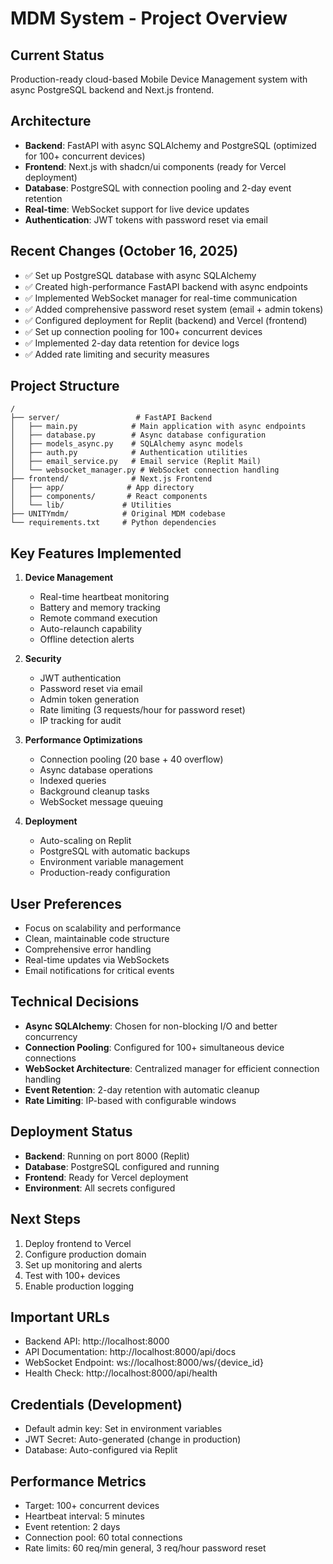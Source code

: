 # MDM System - Project Overview

## Current Status
Production-ready cloud-based Mobile Device Management system with async PostgreSQL backend and Next.js frontend.

## Architecture
- **Backend**: FastAPI with async SQLAlchemy and PostgreSQL (optimized for 100+ concurrent devices)
- **Frontend**: Next.js with shadcn/ui components (ready for Vercel deployment)
- **Database**: PostgreSQL with connection pooling and 2-day event retention
- **Real-time**: WebSocket support for live device updates
- **Authentication**: JWT tokens with password reset via email

## Recent Changes (October 16, 2025)
- ✅ Set up PostgreSQL database with async SQLAlchemy
- ✅ Created high-performance FastAPI backend with async endpoints
- ✅ Implemented WebSocket manager for real-time communication
- ✅ Added comprehensive password reset system (email + admin tokens)
- ✅ Configured deployment for Replit (backend) and Vercel (frontend)
- ✅ Set up connection pooling for 100+ concurrent devices
- ✅ Implemented 2-day data retention for device logs
- ✅ Added rate limiting and security measures

## Project Structure
```
/
├── server/                 # FastAPI Backend
│   ├── main.py            # Main application with async endpoints
│   ├── database.py        # Async database configuration
│   ├── models_async.py    # SQLAlchemy async models
│   ├── auth.py            # Authentication utilities
│   ├── email_service.py   # Email service (Replit Mail)
│   └── websocket_manager.py # WebSocket connection handling
├── frontend/              # Next.js Frontend
│   ├── app/              # App directory
│   ├── components/       # React components
│   └── lib/             # Utilities
├── UNITYmdm/            # Original MDM codebase
└── requirements.txt     # Python dependencies
```

## Key Features Implemented
1. **Device Management**
   - Real-time heartbeat monitoring
   - Battery and memory tracking
   - Remote command execution
   - Auto-relaunch capability
   - Offline detection alerts

2. **Security**
   - JWT authentication
   - Password reset via email
   - Admin token generation
   - Rate limiting (3 requests/hour for password reset)
   - IP tracking for audit

3. **Performance Optimizations**
   - Connection pooling (20 base + 40 overflow)
   - Async database operations
   - Indexed queries
   - Background cleanup tasks
   - WebSocket message queuing

4. **Deployment**
   - Auto-scaling on Replit
   - PostgreSQL with automatic backups
   - Environment variable management
   - Production-ready configuration

## User Preferences
- Focus on scalability and performance
- Clean, maintainable code structure
- Comprehensive error handling
- Real-time updates via WebSockets
- Email notifications for critical events

## Technical Decisions
- **Async SQLAlchemy**: Chosen for non-blocking I/O and better concurrency
- **Connection Pooling**: Configured for 100+ simultaneous device connections
- **WebSocket Architecture**: Centralized manager for efficient connection handling
- **Event Retention**: 2-day retention with automatic cleanup
- **Rate Limiting**: IP-based with configurable windows

## Deployment Status
- **Backend**: Running on port 8000 (Replit)
- **Database**: PostgreSQL configured and running
- **Frontend**: Ready for Vercel deployment
- **Environment**: All secrets configured

## Next Steps
1. Deploy frontend to Vercel
2. Configure production domain
3. Set up monitoring and alerts
4. Test with 100+ devices
5. Enable production logging

## Important URLs
- Backend API: http://localhost:8000
- API Documentation: http://localhost:8000/api/docs
- WebSocket Endpoint: ws://localhost:8000/ws/{device_id}
- Health Check: http://localhost:8000/api/health

## Credentials (Development)
- Default admin key: Set in environment variables
- JWT Secret: Auto-generated (change in production)
- Database: Auto-configured via Replit

## Performance Metrics
- Target: 100+ concurrent devices
- Heartbeat interval: 5 minutes
- Event retention: 2 days
- Connection pool: 60 total connections
- Rate limits: 60 req/min general, 3 req/hour password reset